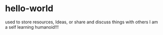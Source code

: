# hello-world
used to store resources, Ideas, or share and discuss things with others
I am a self learning humanoid!!!
